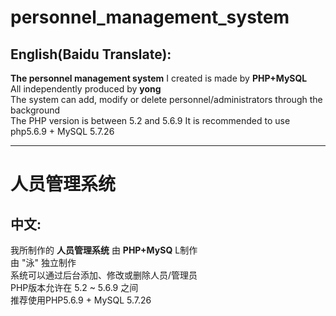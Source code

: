 # personnel_management_system
## English(Baidu Translate):  

**The personnel management system** I created is made by **PHP+MySQL**  
All independently produced by **yong**  
The system can add, modify or delete personnel/administrators through the background  
The PHP version is between 5.2 and 5.6.9
It is recommended to use php5.6.9 + MySQL 5.7.26  

---

# 人员管理系统
## 中文:

我所制作的 **人员管理系统** 由 **PHP+MySQ** L制作  
由 "泳" 独立制作  
系统可以通过后台添加、修改或删除人员/管理员  
PHP版本允许在 5.2 ~ 5.6.9 之间  
推荐使用PHP5.6.9 + MySQL 5.7.26  
